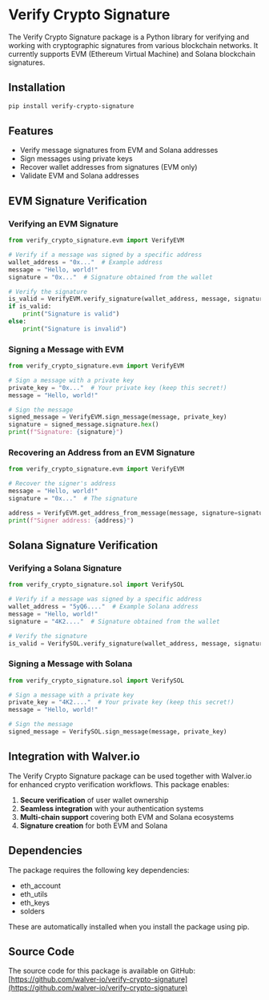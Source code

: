 # Verify Crypto Signature

The Verify Crypto Signature package is a Python library for verifying and working with cryptographic signatures from various blockchain networks. It currently supports EVM (Ethereum Virtual Machine) and Solana blockchain signatures.

## Installation

```bash
pip install verify-crypto-signature
```

## Features

- Verify message signatures from EVM and Solana addresses
- Sign messages using private keys
- Recover wallet addresses from signatures (EVM only)
- Validate EVM and Solana addresses

## EVM Signature Verification

### Verifying an EVM Signature

```python
from verify_crypto_signature.evm import VerifyEVM

# Verify if a message was signed by a specific address
wallet_address = "0x..."  # Example address
message = "Hello, world!"
signature = "0x..."  # Signature obtained from the wallet

# Verify the signature
is_valid = VerifyEVM.verify_signature(wallet_address, message, signature)
if is_valid:
    print("Signature is valid")
else:
    print("Signature is invalid")
```

### Signing a Message with EVM

```python
from verify_crypto_signature.evm import VerifyEVM

# Sign a message with a private key
private_key = "0x..."  # Your private key (keep this secret!)
message = "Hello, world!"

# Sign the message
signed_message = VerifyEVM.sign_message(message, private_key)
signature = signed_message.signature.hex()
print(f"Signature: {signature}")
```

### Recovering an Address from an EVM Signature

```python
from verify_crypto_signature.evm import VerifyEVM

# Recover the signer's address
message = "Hello, world!"
signature = "0x..."  # The signature

address = VerifyEVM.get_address_from_message(message, signature=signature)
print(f"Signer address: {address}")
```

## Solana Signature Verification

### Verifying a Solana Signature

```python
from verify_crypto_signature.sol import VerifySOL

# Verify if a message was signed by a specific address
wallet_address = "5yQ6...."  # Example Solana address
message = "Hello, world!"
signature = "4K2...."  # Signature obtained from the wallet

# Verify the signature
is_valid = VerifySOL.verify_signature(wallet_address, message, signature)
```

### Signing a Message with Solana

```python
from verify_crypto_signature.sol import VerifySOL

# Sign a message with a private key
private_key = "4K2...."  # Your private key (keep this secret!)
message = "Hello, world!"

# Sign the message
signed_message = VerifySOL.sign_message(message, private_key)
```

## Integration with Walver.io

The Verify Crypto Signature package can be used together with Walver.io for enhanced crypto verification workflows. This package enables:

1. **Secure verification** of user wallet ownership
2. **Seamless integration** with your authentication systems
3. **Multi-chain support** covering both EVM and Solana ecosystems
4. **Signature creation** for both EVM and Solana

## Dependencies

The package requires the following key dependencies:
- eth_account
- eth_utils
- eth_keys
- solders

These are automatically installed when you install the package using pip.

## Source Code

The source code for this package is available on GitHub: [https://github.com/walver-io/verify-crypto-signature](https://github.com/walver-io/verify-crypto-signature) 